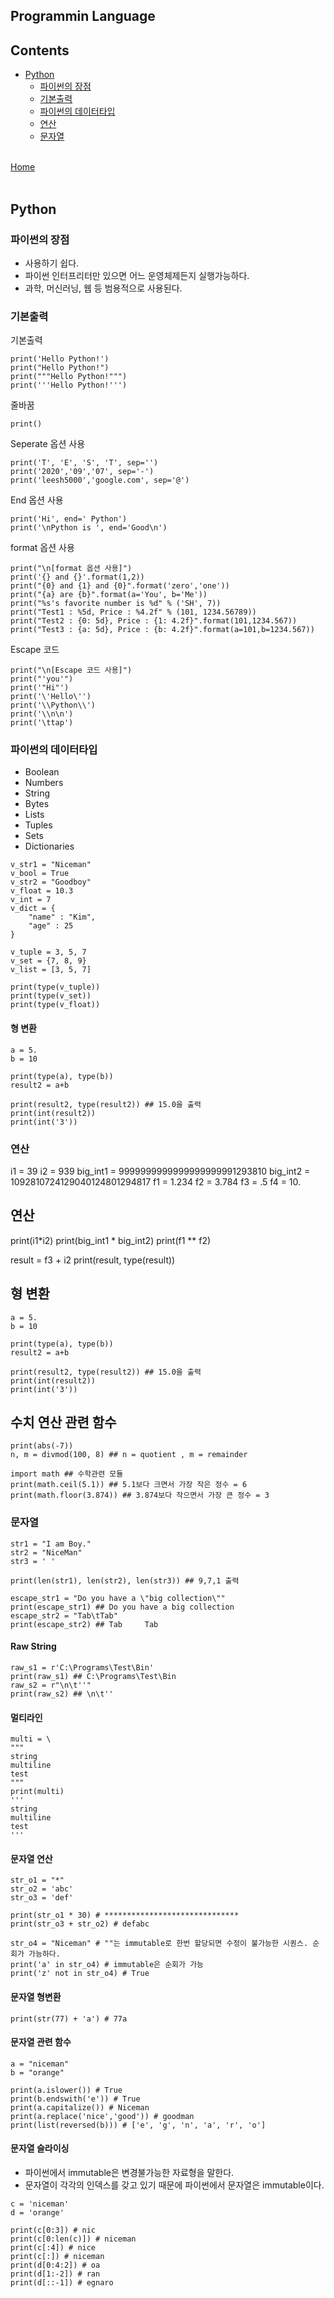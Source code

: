 ## Programmin Language

## Contents
- [Python](#python)
  - [파이썬의 장점](#파이썬의-장점)
  - [기본출력](#기본출력)
  - [파이썬의 데이터타입](#파이썬의-데이터타입)
  - [연산](#연산)
  - [문자열](#문자열)

<br>[Home](https://github.com/leesh5000/ComputerScience_Study)</br></br>

## Python

### 파이썬의 장점
- 사용하기 쉽다.
- 파이썬 인터프리터만 있으면 어느 운영체제든지 실행가능하다.
- 과학, 머신러닝, 웹 등 범용적으로 사용된다.

### 기본출력
기본출력
```
print('Hello Python!')
print("Hello Python!")
print("""Hello Python!""")
print('''Hello Python!''')
```

줄바꿈
```
print()
```

Seperate 옵션 사용
```
print('T', 'E', 'S', 'T', sep='')
print('2020','09','07', sep='-')
print('leesh5000','google.com', sep='@')
```

End 옵션 사용
```
print('Hi', end=' Python')
print('\nPython is ', end='Good\n')
```

format 옵션 사용
```
print("\n[format 옵션 사용]")
print('{} and {}'.format(1,2))
print("{0} and {1} and {0}".format('zero','one'))
print("{a} are {b}".format(a='You', b='Me'))
print("%s's favorite number is %d" % ('SH', 7))
print("Test1 : %5d, Price : %4.2f" % (101, 1234.56789))
print("Test2 : {0: 5d}, Price : {1: 4.2f}".format(101,1234.567))
print("Test3 : {a: 5d}, Price : {b: 4.2f}".format(a=101,b=1234.567))
```

Escape 코드
```
print("\n[Escape 코드 사용]")
print("'you'")
print('"Hi"')
print('\'Hello\'')
print('\\Python\\')
print('\\n\n')
print('\ttap')
```

### 파이썬의 데이터타입
- Boolean
- Numbers
- String
- Bytes
- Lists
- Tuples
- Sets
- Dictionaries

```
v_str1 = "Niceman"
v_bool = True
v_str2 = "Goodboy"
v_float = 10.3
v_int = 7
v_dict = {
    "name" : "Kim",
    "age" : 25
}

v_tuple = 3, 5, 7
v_set = {7, 8, 9}
v_list = [3, 5, 7]

print(type(v_tuple))
print(type(v_set))
print(type(v_float))
```

#### 형 변환
```
a = 5.
b = 10

print(type(a), type(b))
result2 = a+b

print(result2, type(result2)) ## 15.0을 출력
print(int(result2))
print(int('3'))
```

### 연산
i1 = 39
i2 = 939
big_int1 = 9999999999999999999991293810
big_int2 = 1092810724129040124801294817
f1 = 1.234
f2 = 3.784
f3 = .5
f4 = 10.

## 연산
print(i1*i2)
print(big_int1 * big_int2)
print(f1 ** f2)

result = f3 + i2
print(result, type(result))

## 형 변환
```
a = 5.
b = 10

print(type(a), type(b))
result2 = a+b

print(result2, type(result2)) ## 15.0을 출력
print(int(result2))
print(int('3'))
```

## 수치 연산 관련 함수
```
print(abs(-7))
n, m = divmod(100, 8) ## n = quotient , m = remainder

import math ## 수학관련 모듈 
print(math.ceil(5.1)) ## 5.1보다 크면서 가장 작은 정수 = 6
print(math.floor(3.874)) ## 3.874보다 작으면서 가장 큰 정수 = 3
```

### 문자열
```
str1 = "I am Boy."
str2 = "NiceMan"
str3 = ' '

print(len(str1), len(str2), len(str3)) ## 9,7,1 출력

escape_str1 = "Do you have a \"big collection\""
print(escape_str1) ## Do you have a big collection
escape_str2 = "Tab\tTab"
print(escape_str2) ## Tab     Tab
```

#### Raw String
```
raw_s1 = r'C:\Programs\Test\Bin'
print(raw_s1) ## C:\Programs\Test\Bin
raw_s2 = r"\n\t''"
print(raw_s2) ## \n\t''
```

#### 멀티라인
```
multi = \
""" 
string 
multiline 
test 
"""
print(multi) 
'''
string 
multiline 
test 
'''
```

#### 문자열 연산
```
str_o1 = "*"
str_o2 = 'abc'
str_o3 = 'def'

print(str_o1 * 30) # ******************************
print(str_o3 + str_o2) # defabc

str_o4 = "Niceman" # ""는 immutable로 한번 할당되면 수정이 불가능한 시퀀스. 순회가 가능하다.
print('a' in str_o4) # immutable은 순회가 가능
print('z' not in str_o4) # True
```

#### 문자열 형변환
```
print(str(77) + 'a') # 77a
```

#### 문자열 관련 함수
```
a = "niceman"
b = "orange"

print(a.islower()) # True
print(b.endswith('e')) # True
print(a.capitalize()) # Niceman
print(a.replace('nice','good')) # goodman
print(list(reversed(b))) # ['e', 'g', 'n', 'a', 'r', 'o']
```

#### 문자열 슬라이싱
- 파이썬에서 immutable은 변경불가능한 자료형을 말한다.
- 문자열이 각각의 인덱스를 갖고 있기 때문에 파이썬에서 문자열은 immutable이다.

```
c = 'niceman'
d = 'orange'

print(c[0:3]) # nic
print(c[0:len(c)]) # niceman
print(c[:4]) # nice
print(c[:]) # niceman
print(d[0:4:2]) # oa
print(d[1:-2]) # ran
print(d[::-1]) # egnaro
```